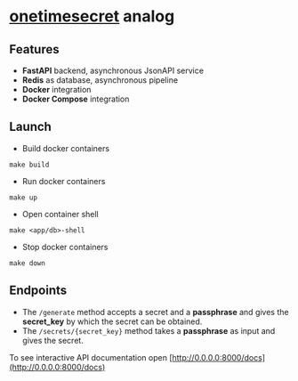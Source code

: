 # [onetimesecret](https://onetimesecret.com/) analog

## Features

* **FastAPI** backend, asynchronous JsonAPI service
* **Redis** as database, asynchronous pipeline
* **Docker** integration
* **Docker Compose** integration

## Launch

* Build docker containers
```
make build
```
* Run docker containers
```
make up
```
* Open container shell
```
make <app/db>-shell
```
* Stop docker containers
```
make down
```

## Endpoints

* The `/generate` method accepts a secret and a **passphrase** and gives the **secret_key** by which the secret can be obtained.
* The `/secrets/{secret_key}` method takes a **passphrase** as input and gives the secret.

To see interactive API documentation open [http://0.0.0.0:8000/docs](http://0.0.0.0:8000/docs)